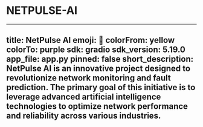 # NETPULSE-AI
---
title: NetPulse AI
emoji: 💬
colorFrom: yellow
colorTo: purple
sdk: gradio
sdk_version: 5.19.0
app_file: app.py
pinned: false
short_description: NetPulse AI is an innovative project designed to revolutionize network monitoring and fault prediction. The primary goal of this initiative is to leverage advanced artificial intelligence technologies to optimize network performance and reliability across various industries.
---
